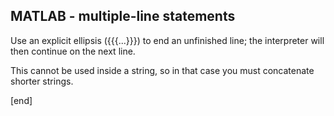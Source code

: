 ## MATLAB - multiple-line statements

Use an explicit ellipsis ({{{...}}}) to end an unfinished line; the interpreter will then continue on the next line.

This cannot be used inside a string, so in that case you must concatenate shorter strings.

[end]

